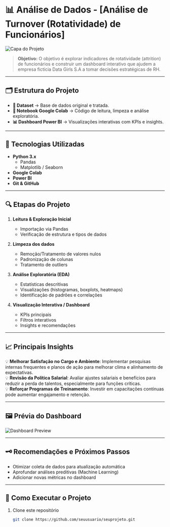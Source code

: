 # 📊 Análise de Dados - [Análise de Turnover (Rotatividade) de Funcionários]

![Capa do Projeto](https://i.pinimg.com/736x/1f/f8/4d/1ff84d3a1d07dd77c64a693cf150a63e.jpg)

> **Objetivo:** O objetivo é explorar indicadores de rotatividade (attrition) de funcionários
e construir um dashboard interativo que ajudem a empresa fictícia Data Girls S.A a tomar
decisões estratégicas de RH.

---

## 🗂️ Estrutura do Projeto

- **📁 Dataset** → Base de dados original e tratada.
- **📓 Notebook Google Colab** → Código de leitura, limpeza e análise exploratória.
- **📊 Dashboard Power BI** → Visualizações interativas com KPIs e insights.

---

## 🚀 Tecnologias Utilizadas

- **Python 3.x**
  - Pandas
  - Matplotlib / Seaborn
- **Google Colab**
- **Power BI**
- **Git & GitHub**

---

## 🔍 Etapas do Projeto

1. **Leitura & Exploração Inicial**
   - Importação via Pandas
   - Verificação de estrutura e tipos de dados

2. **Limpeza dos dados**
   - Remoção/Tratamento de valores nulos
   - Padronização de colunas
   - Tratamento de outliers

3. **Análise Exploratória (EDA)**
   - Estatísticas descritivas
   - Visualizações (histogramas, boxplots, heatmaps)
   - Identificação de padrões e correlações

4. **Visualização Interativa / Dashboard**
   - KPIs principais
   - Filtros interativos
   - Insights e recomendações

---

## 📈 Principais Insights

💡 **Melhorar Satisfação no Cargo e Ambiente**: Implementar pesquisas internas frequentes e planos de ação para melhorar clima e alinhamento de expectativas.  
💡 **Revisão da Política Salarial**: Avaliar ajustes salariais e benefícios para reduzir a perda de talentos, especialmente para funções críticas.  
💡 **Reforçar Programas de Treinamento**: Investir em capacitações contínuas pode aumentar engajamento e retenção.

---

## 🖼️ Prévia do Dashboard

![Dashboard Preview](link_para_imagem_ou_gif_do_dashboard)

---

## 🗝️ Recomendações e Próximos Passos

- Otimizar coleta de dados para atualização automática
- Aprofundar análises preditivas (Machine Learning)
- Adicionar novas métricas no dashboard

---

## 📌 Como Executar o Projeto

1. Clone este repositório  
   ```bash
   git clone https://github.com/seuusuario/seuprojeto.git

